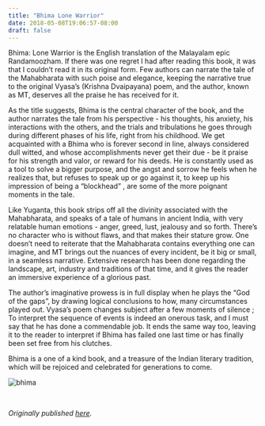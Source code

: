 ```yaml
---
title: "Bhima Lone Warrior"
date: 2018-05-08T19:06:57-08:00
draft: false
---
```


Bhima: Lone Warrior is the English translation of the Malayalam epic Randamoozham. If there was one regret I had after reading this book, it was that I couldn’t read it in its original form. Few authors can narrate the tale of the Mahabharata with such poise and elegance, keeping the narrative true to the original Vyasa’s (Krishna Dvaipayana) poem, and the author, known as MT, deserves all the praise he has received for it.

As the title suggests, Bhima is the central character of the book, and the author narrates the tale from his perspective - his thoughts, his anxiety, his interactions with the others, and the trials and tribulations he goes through during different phases of his life, right from his childhood. We get acquainted with a Bhima who is forever second in line, always considered dull witted, and whose accomplishments never get their due - be it praise for his strength and valor, or reward for his deeds. He is constantly used as a tool to solve a bigger purpose, and the angst and sorrow he feels when he realizes that, but refuses to speak up or go against it, to keep up his impression of being a “blockhead” , are some of the more poignant moments in the tale.

Like Yuganta, this book strips off all the divinity associated with the Mahabharata, and speaks of a tale of humans in ancient India, with very relatable human emotions - anger, greed, lust, jealousy and so forth. There’s no character who is without flaws, and that makes their stature grow. One doesn’t need to reiterate that the Mahabharata contains everything one can imagine, and MT brings out the nuances of every incident, be it big or small, in a seamless narrative. Extensive research has been done regarding the landscape, art, industry and traditions of that time, and it gives the reader an immersive experience of a glorious past.

The author’s imaginative prowess is in full display when he plays the “God of the gaps”, by drawing logical conclusions to how, many circumstances played out. Vyasa’s poem changes subject after a few moments of silence ; To interpret the sequence of events is indeed an onerous task, and I must say that he has done a commendable job. It ends the same way too, leaving it to the reader to interpret if Bhima has failed one last time or has finally been set free from his clutches.

Bhima is a one of a kind book, and a treasure of the Indian literary tradition, which will be rejoiced and celebrated for generations to come.

![bhima](/bhima.jpg)

&nbsp;&nbsp;

*Originally published [here](https://www.goodreads.com/review/show/2361097056).*